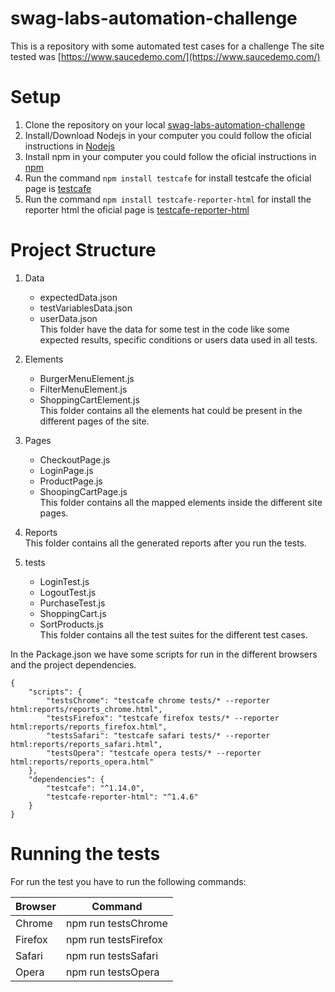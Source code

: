# swag-labs-automation-challenge
This is a repository with some automated test cases for a challenge
The site tested was [https://www.saucedemo.com/](https://www.saucedemo.com/)

# Setup

1. Clone the repository on your local [swag-labs-automation-challenge](https://github.com/herminio-cota/swag-labs-automation-challenge.git)
2. Install/Download Nodejs in your computer you could follow the oficial instructions in [Nodejs](https://nodejs.org/es/download/)
2. Install npm in your computer you could follow the oficial instructions in [npm](https://www.npmjs.com)
3. Run the command `npm install testcafe` for install testcafe the oficial page is [testcafe](https://testcafe.io/documentation/402834/guides/basic-guides/install-testcafe)
4. Run the command `npm install testcafe-reporter-html` for install the reporter html the oficial page is [testcafe-reporter-html](https://www.npmjs.com/package/testcafe-reporter-html)

# Project Structure

1. Data
    - expectedData.json
    - testVariablesData.json
    - userData.json  
This folder have the data for some test in the code like some expected results, specific conditions or users data used in all tests.

2. Elements
    - BurgerMenuElement.js
    - FilterMenuElement.js
    - ShoppingCartElement.js  
This folder contains all the elements hat could be present in the different pages of the site.

3. Pages
    - CheckoutPage.js
    - LoginPage.js
    - ProductPage.js
    - ShoopingCartPage.js  
This folder contains all the mapped elements inside the different site pages.

4. Reports  
This folder contains all the generated reports after you run the tests.

5. tests
    - LoginTest.js
    - LogoutTest.js
    - PurchaseTest.js
    - ShoppingCart.js
    - SortProducts.js  
This folder contains all the test suites for the different test cases.


In the Package.json we have some scripts for run in the different browsers and the project dependencies.
```
{
    "scripts": {
        "testsChrome": "testcafe chrome tests/* --reporter html:reports/reports_chrome.html",
        "testsFirefox": "testcafe firefox tests/* --reporter html:reports/reports_firefox.html",
        "testsSafari": "testcafe safari tests/* --reporter html:reports/reports_safari.html",
        "testsOpera": "testcafe opera tests/* --reporter html:reports/reports_opera.html"
    },
    "dependencies": {
        "testcafe": "^1.14.0",
        "testcafe-reporter-html": "^1.4.6"
    }
}
```

# Running the tests

For run the test you have to run the following commands:

Browser | Command
------- | -------
Chrome  | npm run testsChrome
Firefox | npm run testsFirefox
Safari  | npm run testsSafari
Opera   | npm run testsOpera
